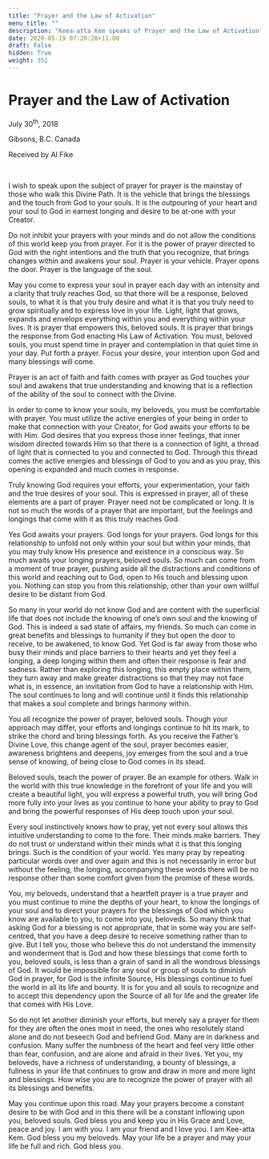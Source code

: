 ```yaml
---
title: "Prayer and the Law of Activation"
menu_title: ""
description: "Keea-atta Kem speaks of Prayer and the Law of Activation"
date: 2020-05-19 07:20:28+11:00
draft: False
hidden: True
weight: 352
---
```

# Prayer and the Law of Activation

July 30<sup>th</sup>, 2018

Gibsons, B.C. Canada

Received by Al Fike

 

I wish to speak upon the subject of prayer for prayer is the mainstay of those who walk this Divine Path. It is the vehicle that brings the blessings and the touch from God to your souls. It is the outpouring of your heart and your soul to God in earnest longing and desire to be at-one with your Creator.

Do not inhibit your prayers with your minds and do not allow the conditions of this world keep you from prayer. For it is the power of prayer directed to God with the right intentions and the truth that you recognize, that brings changes within and awakens your soul. Prayer is your vehicle. Prayer opens the door. Prayer is the language of the soul. 

May you come to express your soul in prayer each day with an intensity and a clarity that truly reaches God, so that there will be a response, beloved souls, to what it is that you truly desire and what it is that you truly need to grow spiritually and to express love in your life. Light, light that grows, expands and envelops everything within you and everything within your lives. It is prayer that empowers this, beloved souls. It is prayer that brings the response from God enacting His Law of Activation. You must, beloved souls, you must spend time in prayer and contemplation in that quiet time in your day. Put forth a prayer. Focus your desire, your intention upon God and many blessings will come. 

Prayer is an act of faith and faith comes with prayer as God touches your soul and awakens that true understanding and knowing that is a reflection of the ability of the soul to connect with the Divine. 

In order to come to know your souls, my beloveds, you must be comfortable with prayer. You must utilize the active energies of your being in order to make that connection with your Creator, for God awaits your efforts to be with Him. God desires that you express those inner feelings, that inner wisdom directed towards Him so that there is a connection of light, a thread of light that is connected to you and connected to God. Through this thread comes the active energies and blessings of God to you and as you pray, this opening is expanded and much comes in response. 

Truly knowing God requires your efforts, your experimentation, your faith and the true desires of your soul. This is expressed in prayer, all of these elements are a part of prayer. Prayer need not be complicated or long. It is not so much the words of a prayer that are important, but the feelings and longings that come with it as this truly reaches God.

Yes God awaits your prayers. God longs for your prayers. God longs for this relationship to unfold not only within your soul but within your minds, that you may truly know His presence and existence in a conscious way. So much awaits your longing prayers, beloved souls. So much can come from a moment of true prayer, pushing aside all the distractions and conditions of this world and reaching out to God, open to His touch and blessing upon you. Nothing can stop you from this relationship, other than your own willful desire to be distant from God. 

So many in your world do not know God and are content with the superficial life that does not include the knowing of one’s own soul and the knowing of God. This is indeed a sad state of affairs, my friends. So much can come in great benefits and blessings to humanity if they but open the door to receive, to be awakened, to know God. Yet God is far away from those who busy their minds and place barriers to their hearts and yet they feel a longing, a deep longing within them and often their response is fear and sadness. Rather than exploring this longing, this empty place within them, they turn away and make greater distractions so that they may not face what is, in essence, an invitation from God to have a relationship with Him. The soul continues to long and will continue until it finds this relationship that makes a soul complete and brings harmony within.

You all recognize the power of prayer, beloved souls. Though your approach may differ, your efforts and longings continue to hit its mark, to strike the chord and bring blessings forth. As you receive the Father’s Divine Love, this change agent of the soul, prayer becomes easier, awareness brightens and deepens, joy emerges from the soul and a true sense of knowing, of being close to God comes in its stead. 

Beloved souls, teach the power of prayer. Be an example for others. Walk in the world with this true knowledge in the forefront of your life and you will create a beautiful light, you will express a powerful truth, you will bring God more fully into your lives as you continue to hone your ability to pray to God and bring the powerful responses of His deep touch upon your soul. 

Every soul instinctively knows how to pray, yet not every soul allows this intuitive understanding to come to the fore. Their minds make barriers. They do not trust or understand within their minds what it is that this longing brings. Such is the condition of your world. Yes many pray by repeating particular words over and over again and this is not necessarily in error but without the feeling, the longing, accompanying these words there will be no response other than some comfort given from the promise of these words. 

You, my beloveds, understand that a heartfelt prayer is a true prayer and you must continue to mine the depths of your heart, to know the longings of your soul and to direct your prayers for the blessings of God which you know are available to you, to come into you, beloveds. So many think that asking God for a blessing is not appropriate, that in some way you are self-centred, that you have a deep desire to receive something rather than to give. But I tell you, those who believe this do not understand the immensity and wonderment that is God and how these blessings that come forth to you, beloved souls, is less than a grain of sand in all the wondrous blessings of God. It would be impossible for any soul or group of souls to diminish God in prayer, for God is the infinite Source, His blessings continue to fuel the world in all its life and bounty. It is for you and all souls to recognize and to accept this dependency upon the Source of all for life and the greater life that comes with His Love.

So do not let another diminish your efforts, but merely say a prayer for them for they are often the ones most in need, the ones who resolutely stand alone and do not beseech God and befriend God. Many are in darkness and confusion. Many suffer the numbness of the heart and feel very little other than fear, confusion, and are alone and afraid in their lives. Yet you, my beloveds, have a richness of understanding, a bounty of blessings, a fullness in your life that continues to grow and draw in more and more light and blessings. How wise you are to recognize the power of prayer with all its blessings and benefits.

May you continue upon this road. May your prayers become a constant desire to be with God and in this there will be a constant inflowing upon you, beloved souls. God bless you and keep you in His Grace and Love, peace and joy. I am with you. I am your friend and I love you. I am Kee-atta Kem. God bless you my beloveds. May your life be a prayer and may your life be full and rich. God bless you.